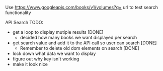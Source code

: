 Use https://www.googleapis.com/books/v1/volumes?q= url to test search functionality 


API Search TODO:
* get a loop to display mutiple results [DONE]
    * decided how many books we want displayed per search 
* get search value and add it to the API call so user can search [DONE]
    * Remember to delete old dom elements on search [DONE]
* lock down what data we want to display
* figure out why key isn't working
* make it look nice 